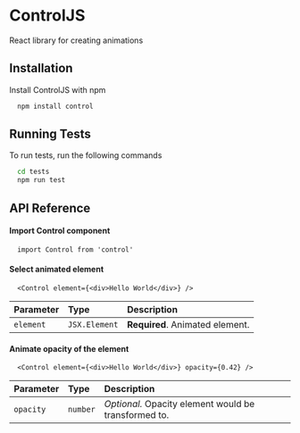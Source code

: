 
# ControlJS

React library for creating animations


## Installation

Install ControlJS with npm

```bash
  npm install control
```

## Running Tests

To run tests, run the following commands

```bash
  cd tests
  npm run test
```
    
## API Reference

#### Import Control component

```http
  import Control from 'control'
```

#### Select animated element

```http
  <Control element={<div>Hello World</div>} />
```

| Parameter | Type     | Description                |
| :-------- | :------- | :------------------------- |
| `element` | `JSX.Element` | **Required**. Animated element. |

#### Animate opacity of the element

```http
  <Control element={<div>Hello World</div>} opacity={0.42} />
```

| Parameter | Type     | Description                       |
| :-------- | :------- | :-------------------------------- |
| `opacity`      | `number` | *Optional.* Opacity element would be transformed to. |

